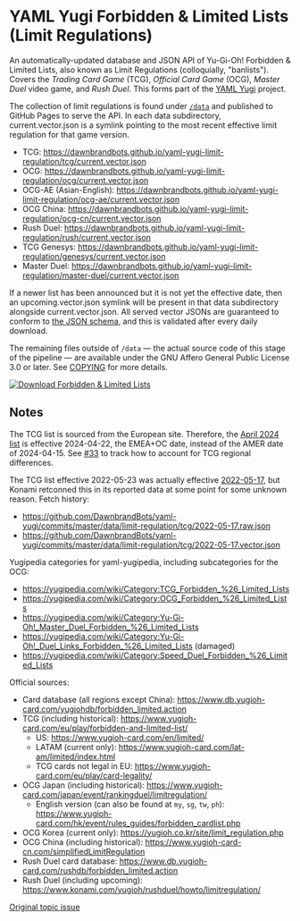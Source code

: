 # YAML Yugi Forbidden & Limited Lists (Limit Regulations)

An automatically-updated database and JSON API of Yu-Gi-Oh! Forbidden & Limited Lists, also known as Limit Regulations
(colloquially, "banlists"). Covers the _Trading Card Game_ (TCG), _Official Card Game_ (OCG), _Master Duel_ video game,
and _Rush Duel_. This forms part of the [YAML Yugi](https://github.com/DawnbrandBots/yaml-yugi) project.

The collection of limit regulations is found under [`/data`](/data) and published to GitHub Pages to serve the API.
In each data subdirectory, current.vector.json is a symlink pointing to the most recent effective limit regulation for
that game version.

- TCG: https://dawnbrandbots.github.io/yaml-yugi-limit-regulation/tcg/current.vector.json
- OCG: https://dawnbrandbots.github.io/yaml-yugi-limit-regulation/ocg/current.vector.json
- OCG-AE (Asian-English): https://dawnbrandbots.github.io/yaml-yugi-limit-regulation/ocg-ae/current.vector.json
- OCG China: https://dawnbrandbots.github.io/yaml-yugi-limit-regulation/ocg-cn/current.vector.json
- Rush Duel: https://dawnbrandbots.github.io/yaml-yugi-limit-regulation/rush/current.vector.json
- TCG Genesys: https://dawnbrandbots.github.io/yaml-yugi-limit-regulation/genesys/current.vector.json
- Master Duel: https://dawnbrandbots.github.io/yaml-yugi-limit-regulation/master-duel/current.vector.json

If a newer list has been announced but it is not yet the effective date, then an upcoming.vector.json symlink will be
present in that data subdirectory alongside current.vector.json. All served vector JSONs are guaranteed to conform to
[the JSON schema](src/vector.schema.yaml), and this is validated after every daily download.

The remaining files outside of `/data` — the actual source code of this stage of the pipeline — are available under the
GNU Affero General Public License 3.0 or later. See [COPYING](./COPYING) for more details.

[![Download Forbidden & Limited Lists](https://github.com/DawnbrandBots/yaml-yugi-limit-regulation/actions/workflows/limit-regulation.yaml/badge.svg)](https://github.com/DawnbrandBots/yaml-yugi-limit-regulation/actions/workflows/limit-regulation.yaml)

## Notes

The TCG list is sourced from the European site. Therefore, the [April 2024 list](https://yugipedia.com/wiki/April_2024_Lists_(TCG))
is effective 2024-04-22, the EMEA+OC date, instead of the AMER date of 2024-04-15. See [#33](https://github.com/DawnbrandBots/yaml-yugi-limit-regulation/issues/33)
to track how to account for TCG regional differences.

The TCG list effective 2022-05-23 was actually effective [2022-05-17](https://yugipedia.com/wiki/May_2022_Lists_(TCG)),
but Konami retconned this in its reported data at some point for some unknown reason. Fetch history:
- https://github.com/DawnbrandBots/yaml-yugi/commits/master/data/limit-regulation/tcg/2022-05-17.raw.json
- https://github.com/DawnbrandBots/yaml-yugi/commits/master/data/limit-regulation/tcg/2022-05-17.vector.json

Yugipedia categories for yaml-yugipedia, including subcategories for the OCG:
- https://yugipedia.com/wiki/Category:TCG_Forbidden_%26_Limited_Lists
- https://yugipedia.com/wiki/Category:OCG_Forbidden_%26_Limited_Lists
- https://yugipedia.com/wiki/Category:Yu-Gi-Oh!_Master_Duel_Forbidden_%26_Limited_Lists
- https://yugipedia.com/wiki/Category:Yu-Gi-Oh!_Duel_Links_Forbidden_%26_Limited_Lists (damaged)
- https://yugipedia.com/wiki/Category:Speed_Duel_Forbidden_%26_Limited_Lists

Official sources:
- Card database (all regions except China): https://www.db.yugioh-card.com/yugiohdb/forbidden_limited.action
- TCG (including historical): https://www.yugioh-card.com/eu/play/forbidden-and-limited-list/
  - US: https://www.yugioh-card.com/en/limited/
  - LATAM (current only): https://www.yugioh-card.com/lat-am/limited/index.html
  - TCG cards not legal in EU: https://www.yugioh-card.com/eu/play/card-legality/
- OCG Japan (including historical): https://www.yugioh-card.com/japan/event/rankingduel/limitregulation/
  - English version (can also be found at `my`, `sg`, `tw`, `ph`): https://www.yugioh-card.com/hk/event/rules_guides/forbidden_cardlist.php
- OCG Korea (current only): https://yugioh.co.kr/site/limit_regulation.php
- OCG China (including historical): https://www.yugioh-card-cn.com/simplifiedLimitRegulation
- Rush Duel card database: https://www.db.yugioh-card.com/rushdb/forbidden_limited.action
- Rush Duel (including upcoming): https://www.konami.com/yugioh/rushduel/howto/limitregulation/

[Original topic issue](https://github.com/DawnbrandBots/yaml-yugi/issues/8)
